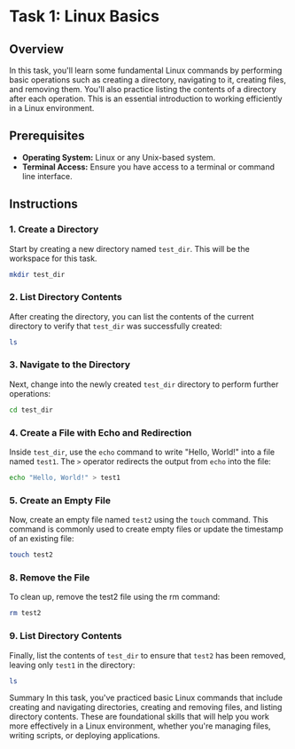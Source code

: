 # Task 1: Linux Basics

## Overview

In this task, you'll learn some fundamental Linux commands by performing basic operations such as creating a directory, navigating to it, creating files, and removing them. You'll also practice listing the contents of a directory after each operation. This is an essential introduction to working efficiently in a Linux environment.

## Prerequisites

- **Operating System:** Linux or any Unix-based system.
- **Terminal Access:** Ensure you have access to a terminal or command line interface.

## Instructions

### 1. Create a Directory

Start by creating a new directory named `test_dir`. This will be the workspace for this task.

```bash
mkdir test_dir
```

### 2. List Directory Contents
After creating the directory, you can list the contents of the current directory to verify that `test_dir` was successfully created:

```bash
ls
```

### 3. Navigate to the Directory
Next, change into the newly created `test_dir` directory to perform further operations:

```bash
cd test_dir
```
### 4. Create a File with Echo and Redirection
Inside `test_dir`, use the `echo` command to write "Hello, World!" into a file named `test1`. The `>` operator redirects the output from `echo` into the file:

```bash
echo "Hello, World!" > test1
```

### 5. Create an Empty File
Now, create an empty file named `test2` using the `touch` command. This command is commonly used to create empty files or update the timestamp of an existing file:

```bash
touch test2
```

### 8. Remove the File
To clean up, remove the test2 file using the rm command:
```bash
rm test2
```

### 9. List Directory Contents
Finally, list the contents of `test_dir` to ensure that `test2` has been removed, leaving only `test1` in the directory:

```bash
ls
```

Summary
In this task, you've practiced basic Linux commands that include creating and navigating directories, creating and removing files, and listing directory contents. These are foundational skills that will help you work more effectively in a Linux environment, whether you're managing files, writing scripts, or deploying applications.
